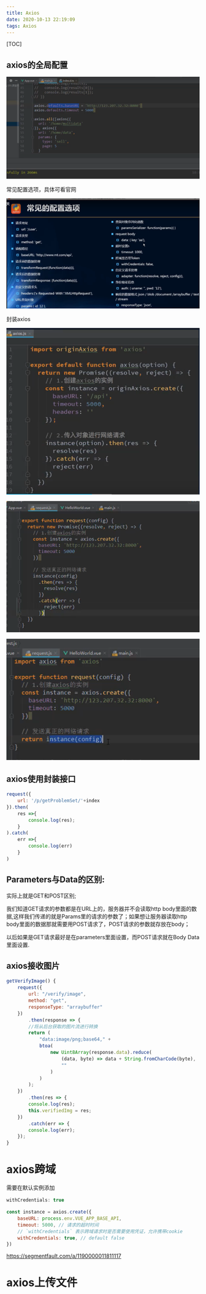 ```yaml
---
title: Axios
date: 2020-10-13 22:19:09
tags: Axios
---
```

[TOC]

## axios的全局配置

![1570541353621](imgs\1570541353621.png)

常见配置选项，具体可看官网

![1570541513944](imgs\1570541513944.png)

封装axios

![1570542920896](imgs\1570542920896.png)

![1570542391146](imgs\1570542391146.png)

![1570542483129](imgs\1570542483129.png)



## axios使用封装接口

```js
request({
    url: '/p/getProblemSet/'+index
}).then(
    res =>{
        console.log(res);
    }
).catch(
    err =>{
        console.log(err)
    }
)
```

## Parameters与Data的区别:

实际上就是GET和POST区别;

我们知道GET请求的参数都是在URL上的，服务器并不会读取http body里面的数据,这样我们传递的就是Params里的请求的参数了；如果想让服务器读取http body里面的数据那就需要用POST请求了，POST请求的参数就存放在body；

以后如果是GET请求最好是在parameters里面设置，而POST请求就在Body Data里面设置.



## axios接收图片

```js
getVerifyImage() {
    request({
        url: "/verify/image",
        method: "get",
        responseType: "arraybuffer"
    })
        .then(response => {
        //将从后台获取的图片流进行转换
        return (
            "data:image/png;base64," +
            btoa(
                new Uint8Array(response.data).reduce(
                    (data, byte) => data + String.fromCharCode(byte),
                    ""
                )
            )
        );
    })
        .then(res => {
        console.log(res);
        this.verifiedImg = res;
    })
        .catch(err => {
        console.log(err);
    });
}
```

# axios跨域

需要在默认实例添加

```js
withCredentials: true
```

```js
const instance = axios.create({
    baseURL: process.env.VUE_APP_BASE_API,  
    timeout: 5000, // 请求的超时时间
    // `withCredentials` 表示跨域请求时是否需要使用凭证，允许携带cookie
    withCredentials: true, // default false
})
```

https://segmentfault.com/a/1190000011811117

# axios上传文件